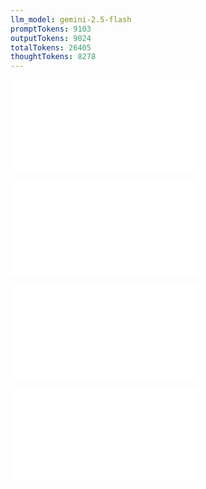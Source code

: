 ```yaml
---
llm_model: gemini-2.5-flash
promptTokens: 9103
outputTokens: 9024
totalTokens: 26405
thoughtTokens: 8278
---
```


![@](steps/_.3eb68380.md)

![@](steps/_.6c7fbe52.md)

![@](steps/_.dcc6a20f.md)

![@](steps/response.8419c14a.md)
